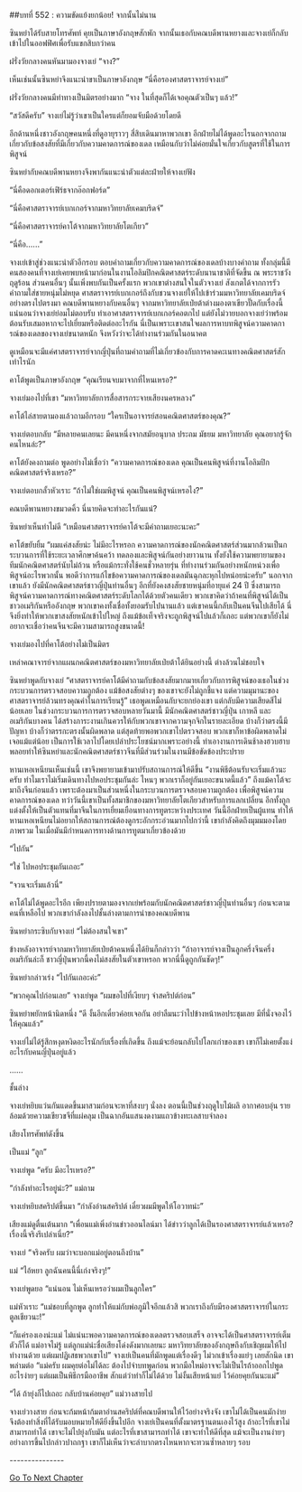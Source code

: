 ##บทที่ 552 : ความขัดแย้งยกน้อย!
จากนั้นไม่นาน


ซินหย่าได้รับสายโทรศัพท์ คุยเป็นภาษาอังกฤษสักพัก จากนั้นเธอกับคณบดีพานหยางและจางเย่ก็กลับเข้าไปในออฟฟิศเพื่อรับแขกสิบกว่าคน


ฝรั่งวัยกลางคนหันมามองจางเย่ “จาง?”


เห็นเช่นนั้นซินหย่าจึงแนะนำขาเป็นภาษาอังกฤษ “นี่คือรองศาสตราจารย์จางเย่”


ฝรั่งวัยกลางคนมีท่าทางเป็นมิตรอย่างมาก “จาง ในที่สุดก็ได้เจอคุณตัวเป็นๆ แล้ว!”


“สวัสดีครับ” จางเย่ไม่รู้ว่าเขาเป็นใครแต่ก็ยอมจับมือด้วยโดยดี


อีกด้านหนึ่งชาวอังกฤษคนหนึ่งที่ดูอายุราวๆ สี่สิบเดินมาหาพวกเขา อีกฝ่ายไม่ได้พูดอะไรนอกจากถามเกี่ยวกับข้อสงสัยที่มีเกี่ยวกับความคาดการณ์ของเดล เหมือนกับว่าไม่ค่อยมั่นใจเกี่ยวกับสูตรที่ใช้ในการพิสูจน์


ซินหย่ากับคณบดีพานหยางจึงพากันแนะนำตัวแต่ละฝ่ายให้จางเย่ฟัง


“นี่คือดอกเตอร์เฟิร์ธจากอ๊อกฟอร์ด”


“นี่คือศาสตราจารย์เบกเกอร์จากมหาวิทยาลัยเคมบริดจ์”


“นี่คือศาสตราจารย์คาโต้จากมหาวิทยาลัยโตเกียว”


“นี่คือ......”


จางเย่เข้าสู่ช่วงแนะนำตัวอีกรอบ ตอบคำถามเกี่ยวกับความคาดการณ์ของเดลบ้างบางคำถาม ทั้งกลุ่มนี้มีคนสองคนที่จางเย่เคยพบหน้ามาก่อนในงานโอลิมปิกคณิตศาสตร์ระดับนานาชาติที่จัดขึ้น ณ พระราชวังฤดูร้อน ส่วนคนอื่นๆ นั้นเพิ่งพบกันเป็นครั้งแรก พวกเขาต่างสนใจในตัวจางเย่ สังเกตได้จากการรัวคำถามใส่ชายหนุ่มไม่หยุด ศาสตราจารย์เบกเกอร์ถึงกับชวนจางเย่ให้ไปเข้าร่วมมหาวิทยาลัยเคมบริดจ์อย่างตรงไปตรงมา คณบดีพานหยางกับคนอื่นๆ จากมหาวิทยาลัยเป่ยต้าต่างมองตาเขียวปั๊ดกับเรื่องนี้ แน่นอนว่าจางเย่ย่อมไม่ตอบรับ ทำเอาศาสตราจารย์เบกเกอร์คอตกไป แต่ยังไม่วายบอกจางเย่ว่าพร้อมต้อนรับเสมอหากจะไปเยี่ยมหรือติดต่ออะไรกัน นี่เป็นเพราะเขาสนใจผลการหาบทพิสูจน์ความคาดการณ์ของเดลของจางเย่ขนาดหนัก จึงหวังว่าจะได้ทำงานร่วมกันในอนาคต


ดูเหมือนจะมีแค่ศาสตราจารย์จากญี่ปุ่นที่ถามคำถามที่ไม่เกี่ยวข้องกับการคาดคะเนทางคณิตศาสตร์สักเท่าไรนัก


คาโต้พูดเป็นภาษาอังกฤษ “คุณเรียนจบมาจากที่ไหนเหรอ?”


จางเย่มองไปที่เขา “มหาวิทยาลัยการสื่อสารกระจายเสียงนครหลวง”


คาโต้ไล่สายตามองแล้วถามอีกรอบ “ใครเป็นอาจารย์สอนคณิตศาสตร์ของคุณ?”


จางเย่ตอบกลับ “มีหลายคนเลยนะ มีคนหนึ่งจากสมัยอนุบาล ประถม มัธยม มหาวิทยาลัย คุณอยากรู้จักคนไหนล่ะ?”


คาโต้ยังคงถามต่อ พูดอย่างไม่เชื่อว่า “ความคาดการณ์ของเดล คุณเป็นคนพิสูจน์ที่งานโอลิมปิกคณิตศาสตร์จริงเหรอ?”


จางเย่ตอบกลั้วหัวเราะ “ถ้าไม่ใช่ผมพิสูจน์ คุณเป็นคนพิสูจน์เหรอไง?”


คณบดีพานหยางขมวดคิ้ว นี่นายคิดจะทำอะไรกันแน่?


ซินหย่าเห็นท่าไม่ดี “เหมือนศาสตราจารย์คาโต้จะมีคำถามเยอะนะคะ”


คาโต้ขยับยิ้ม “ผมแค่สงสัยน่ะ ไม่มีอะไรหรอก ความคาดการณ์ของนักคณิตศาสตร์ส่วนมากล้วนเป็นกระบวนการที่ใช้ระยะเวลาศึกษาค้นคว้า ทดลองและพิสูจน์กันอย่างยาวนาน ทั้งยังใช้ความพยายามของทีมนักคณิตศาสตร์นับไม่ถ้วน หรือแม้กระทั่งใช้คนชั่วหลายรุ่น ที่ทำงานร่วมกันอย่างหนักหน่วงเพื่อพิสูจน์อะไรพวกนั้น พอดีว่าการแก้ไขข้อความคาดการณ์ของเดลมันฉุกละหุกไปหน่อยน่ะครับ” นอกจากเขาแล้ว ยังมีนักคณิตศาสตร์ชาวญี่ปุ่นท่านอื่นๆ อีกที่ยังคงสงสัยชายหนุ่มที่อายุแค่ 24 ปี ซึ่งสามารถพิสูจน์ความคาดการณ์ทางคณิตศาสตร์ระดับโลกได้ด้วยตัวคนเดียว พวกเขาคิดว่าถ้าคนที่พิสูจน์ได้เป็นชาวอเมริกันหรืออังกฤษ พวกเขาคงทั้งเชื่อทั้งยอมรับไปนานแล้ว แต่เขาคนนี้กลับเป็นคนจีนไปเสียได้ นี่จึงยิ่งทำให้พวกเขาสงสัยหนักเข้าไปใหญ่ ถึงแม้ข้อเท็จจริงจะถูกพิสูจน์ไปแล้วก็เถอะ แต่พวกเขาก็ยังไม่อยากจะเชื่อว่าคนจีนจะมีความสามารถสูงขนาดนี้!


จางเย่มองไปที่คาโต้อย่างไม่เป็นมิตร


เหล่าคณาจารย์จากแผนกคณิตศาสตร์ของมหาวิทยาลัยเป่ยต้าได้ยินอย่างนี้ ต่างล้วนไม่ชอบใจ


ซินหย่าพูดกับจางเย่ “ศาสตราจารย์คาโต้มีคำถามกับข้อสงสัยมากมายเกี่ยวกับการพิสูจน์ของเธอในช่วงกระบวนการตรวจสอบความถูกต้อง แม้ข้อสงสัยต่างๆ ของเขาจะยังไม่ถูกชี้แจง แต่ความมุมานะของศาสตราจารย์ล้วนทรงคุณค่าในการเรียนรู้” เธอพูดเหมือนกับจะยกย่องเขา แต่กลับมีความเสียดสีไม่น้อยเลย ในช่วงกระบวนการการตรวจสอบหลายวันมานี้ มีนักคณิตศาสตร์ชาวญี่ปุ่น เกาหลี และอเมริกันบางคน ได้สร้างภาระงานเกินควรให้กับพวกเขาจากความจุกจิกในรายละเอียด บ้างก็ว่าตรงนี้มีปัญหา บ้างก็ว่าตรรกะตรงนั้นผิดพลาด แต่สุดท้ายพอพวกเขาไปตรวจสอบ พวกเขาก็หาข้อผิดพลาดไม่เจอแม้แต่น้อย เป็นการใช้เวลาไปโดยเปล่าประโยชน์มากเพราะอย่างนี้ ทำเอางานการเดินช้าลงฮวบฮาบ พลอยทำให้ซินหย่าและนักคณิตศาสตร์ชาวจีนที่มีส่วนร่วมในงานมีข้อขัดข้องประปราย


หานเหอเหนียนเห็นเช่นนี้ เขาจึงพยายามเข้ามาปรับสถานการณ์ให้ดีขึ้น “งานพิธีต้อนรับจะเริ่มแล้วนะครับ ทำไมเราไม่เริ่มเดินทางไปหอประชุมกันล่ะ ไหนๆ พวกเราก็อยู่กันเยอะขนาดนี้แล้ว” ถึงแม้คาโต้จะมาถึงจีนก่อนแล้ว เพราะต้องมาเป็นส่วนหนึ่งในกระบวนการตรวจสอบความถูกต้อง เพื่อพิสูจน์ความคาดการณ์ของเดล ทว่าวันนี้เขาเป็นทั้งสมาชิกของมหาวิทยาลัยโตเกียวสำหรับการแลกเปลี่ยน อีกทั้งถูกแต่งตั้งให้เป็นตัวแทนที่มาจีนในการเยี่ยมเยือนทางการทูตระหว่างประเทศ วันนี้อีกฝ่ายเป็นผู้แทน ทำให้หานเหอเหนียนไม่อยากให้สถานการณ์ต้องดูกระอักกระอ่วนมากไปกว่านี้ เขากำลังคิดถึงมุมมมองโดยภาพรวม ในเมื่อมันมีกำหนดการทางด้านการทูตมาเกี่ยวข้องด้วย


“ไปกัน”


“ใช่ ไปหอประชุมกันเถอะ”


“จวนจะเริ่มแล้วนี่”


คาโต้ไม่ได้พูดอะไรอีก เพียงปรายตามองจากเย่พร้อมกับนักคณิตศาสตร์ชาวญี่ปุ่นท่านอื่นๆ ก่อนจะตามคนที่เหลือไป พวกเขากำลังลงไปชั้นล่างตามการนำของคณบดีพาน


ซินหย่ากระซิบกับจางเย่ “ไม่ต้องสนใจเขา”


ข้างหลังอาจารย์จากมหาวิทยาลัยเป่ยต้าคนหนึ่งได้ยินก็กล่าวว่า “ถ้าอาจารย์จางเป็นลูกครึ่งจีนครึ่งอเมริกันล่ะก็ ชาวญี่ปุ่นพวกนี้คงไม่สงสัยในตัวเขาหรอก พวกนี่นี้ดูถูกกันชัดๆ!”


ซินหย่ากล่าวเร่ง “ไปกันเถอะค่ะ”


“พวกคุณไปก่อนเลย” จางเย่พูด “ผมขอไปที่เงียบๆ จำสคริปต์ก่อน”


ซินหย่าพยักหน้านิดหนึ่ง “ดี งั้นอีกเดี๋ยวค่อยเจอกัน อย่าลืมนะว่าไปข้างหน้าหอประชุมเลย มีที่นั่งจองไว้ให้คุณแล้ว”


จางเย่ไม่ได้รู้สึกหงุดหงิดอะไรนักกับเรื่องที่เกิดขึ้น ถึงแม้จะย้อนกลับไปโลกเก่าของเขา เขาก็ไม่เคยตั้งแง่อะไรกับคนญี่ปุ่นอยู่แล้ว




……




ชั้นล่าง


จางเย่หยิบแว่นกันแดดขึ้นมาสวมก่อนจะหาที่สงบๆ นั่งลง ตอนนี้เป็นช่วงฤดูใบไม้ผลิ อากาศอบอุ่น รายล้อมด้วยความเขียวขจีที่แผ่คลุม เป็นฉากอันแสนงดงามแถวข้างทะเลสาบจำลอง


เสียงโทรศัพท์ดังขึ้น


เป็นแม่ “ลูก”


จางเย่พูด “ครับ มีอะไรเหรอ?”


“กำลังทำอะไรอยู่น่ะ?” แม่ถาม


จางเย่หยิบสคริปต์ขึ้นมา “กำลังอ่านสคริปต์ เดี๋ยวผมมีพูดให้โอวาทน่ะ”


เสียงแม่ดูตื่นเต้นมาก “เพื่อนแม่เพิ่งอ่านข่าวออนไลน์มา ได้ข่าวว่าลูกได้เป็นรองศาสตราจารย์แล้วเหรอ? เรื่องนี้จริงรึเปล่าเนี่ย?”


จางเย่ “จริงครับ ผมว่าจะบอกแม่อยู่ตอนถึงบ้าน”


แม่ “ไอ้หยา ลูกฉันคนนี้นี่เก่งจริงๆ!”


จางเย่พูดยอ “แน่นอน ไม่เห็นเหรอว่าผมเป็นลูกใคร”


แม่หัวเราะ “แม่ชอบที่ลูกพูด ลูกทำให้แม่กับพ่อภูมิใจอีกแล้วสิ พวกเราถึงกับมีรองศาสตราจารย์ในกระตูลเชียวนะ!”


“ก็แค่รองเองน่ะแม่ ไม่แน่นะพอความคาดการณ์ของเดลตรวจสอบเสร็จ อาจจะได้เป็นศาสตราจารย์เต็มตัวก็ได้ แม่อาจไม่รู้ แต่ลูกแม่น่ะชื่อเสียงโด่งดังมากเลยนะ มหาวิทยาลัยของอังกฤษถึงกับเชิญผมให้ไปทำงานด้วย แต่ผมปฏิเสธพวกเขาไป” จางเย่เป็นคนที่มักพูดแต่เรื่องดีๆ ไม่วกเข้าเรื่องแย่ๆ เลยสักนิด เขาพล่ามต่อ “แม่ครับ ผมคุยต่อไม่ได้ละ ต้องไปจำบทพูดก่อน พวกมือใหม่อาจจะไม่เป็นไรถ้าออกไปพูดอะไรง่ายๆ แต่ผมเป็นพิธีกรมืออาชีพ สักแต่ว่าทำก็ไม่ได้ด้วย ไม่งั้นเสียหน้าแย่ ไว้ค่อยคุยกันนะแม่”


“ได้ ถ้ายุ่งก็ไปเถอะ กลับบ้านค่อยคุย” แม่วางสายไป


จางเย่วางสาย ก่อนจะก้มหน้าก้มตาอ่านสคริปต์ที่คณบดีพานให้ไว้อย่างจริงจัง เขาไม่ได้เป็นคนมักง่าย จึงต้องทำสิ่งที่ได้รับมอบหมายให้ดียิ่งขึ้นไปอีก จางเย่เป็นคนที่ตั้งมาตรฐานตนเองไว้สูง ถ้าอะไรที่เขาไม่สามารถทำได้ เขาจะไม่ไปยุ่งกับมัน แต่อะไรที่เขาสามารถทำได้ เขาจะทำให้ดีที่สุด แม้จะเป็นงานง่ายๆ อย่างการขึ้นไปกล่าวปาถกฐา เขาก็ไม่เห็นว่าจะลำบากตรงไหนหากจะทวนซ้ำหลายๆ รอบ




*-*-*-*-*-*-*-*-*-*-*-*-*-*-*-*




[Go To Next Chapter]( ./53.md)